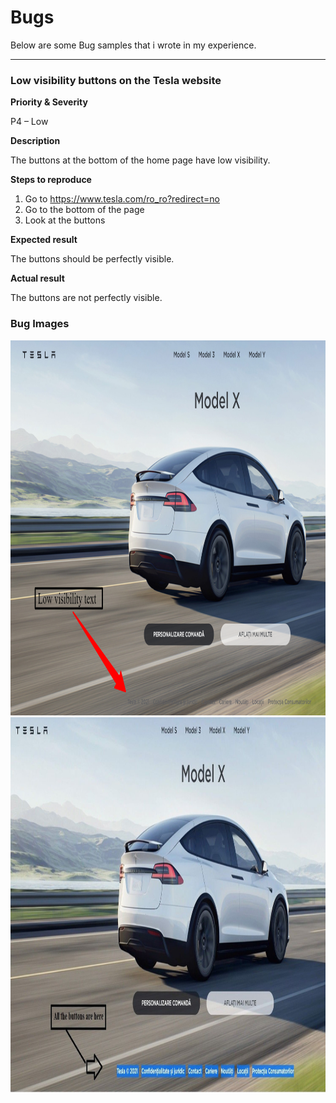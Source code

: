# Bugs

Below are some Bug samples that i wrote in my experience.

-----------------

### Low visibility buttons on the Tesla website

**Priority & Severity**

P4 – Low

**Description**

The buttons at the bottom of the home page have low visibility.

**Steps to reproduce**
1.  Go to https://www.tesla.com/ro_ro?redirect=no
2.  Go to the bottom of the page
3. Look at the buttons

**Expected result**

The buttons should be perfectly visible.

**Actual result** 

The buttons are not perfectly visible.
### Bug Images
<img src="Bug Images/Tesla Bug image 1.png " witdh="600" height="600" >  

<img src="Bug Images/Tesla Bug image 2.jpg" witdh="600" height="600" >
